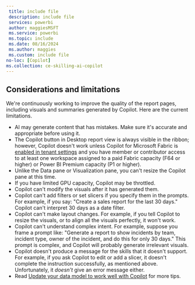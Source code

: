 ```yaml
---
 title: include file
 description: include file
 services: powerbi
 author: maggiesMSFT
 ms.service: powerbi
 ms.topic: include
 ms.date: 08/16/2024
 ms.author: maggies
 ms.custom: include file
no-loc: [Copilot]
ms.collection: ce-skilling-ai-copilot
---
```

## Considerations and limitations

We're continuously working to improve the quality of the report pages, including visuals and summaries generated by Copilot. Here are the current limitations.

- AI may generate content that has mistakes. Make sure it's accurate and appropriate before using it.
- The Copilot button in Desktop report view is always visible in the ribbon; however, Copilot doesn't work unless Copilot for Microsoft Fabric is [enabled in tenant settings](/fabric/get-started/copilot-fabric-overview#enable-copilot) and you have member or contributor access to at least one workspace assigned to a paid Fabric capacity (F64 or higher) or Power BI Premium capacity (P1 or higher).
- Unlike the Data pane or Visualization pane, you can't resize the Copilot pane at this time.
- If you have limited GPU capacity, Copilot may be throttled.
- Copilot can't modify the visuals after it has generated them.
- Copilot can't add filters or set slicers if you specify them in the prompts. For example, if you say: "Create a sales report for the last 30 days." Copilot can't interpret 30 days as a date filter.
- Copilot can't make layout changes. For example, if you tell Copilot to resize the visuals, or to align all the visuals perfectly, it won't work.
- Copilot can't understand complex intent. For example, suppose you frame a prompt like: "Generate a report to show incidents by team, incident type, owner of the incident, and do this for only 30 days." This prompt is complex, and Copilot will probably generate irrelevant visuals.
- Copilot doesn't produce a message for the skills that it doesn't support. For example, if you ask Copilot to edit or add a slicer, it doesn't complete the instruction successfully, as mentioned above. Unfortunately, it *doesn't* give an error message either.
- Read [Update your data model to work well with Copilot](/create-reports/copilot-evaluate-data.md) for more tips. 

